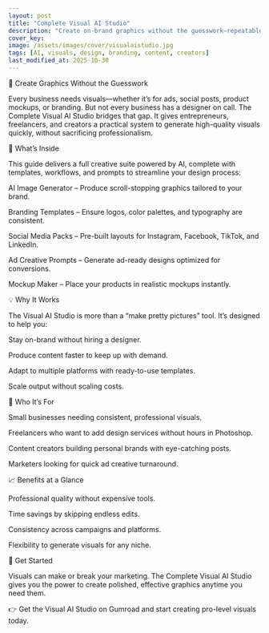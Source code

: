 ```yaml
---
layout: post
title: "Complete Visual AI Studio"
description: "Create on-brand graphics without the guesswork—repeatable prompts, remixing, and export-ready assets."
cover_key:
image: /assets/images/cover/visualaistudio.jpg
tags: [AI, visuals, design, branding, content, creators]
last_modified_at: 2025-10-30
---
```


🎨 Create Graphics Without the Guesswork

Every business needs visuals—whether it’s for ads, social posts, product mockups, or branding. But not every business has a designer on call. The Complete Visual AI Studio bridges that gap. It gives entrepreneurs, freelancers, and creators a practical system to generate high-quality visuals quickly, without sacrificing professionalism.

🎯 What’s Inside

This guide delivers a full creative suite powered by AI, complete with templates, workflows, and prompts to streamline your design process:

AI Image Generator – Produce scroll-stopping graphics tailored to your brand.

Branding Templates – Ensure logos, color palettes, and typography are consistent.

Social Media Packs – Pre-built layouts for Instagram, Facebook, TikTok, and LinkedIn.

Ad Creative Prompts – Generate ad-ready designs optimized for conversions.

Mockup Maker – Place your products in realistic mockups instantly.

💡 Why It Works

The Visual AI Studio is more than a “make pretty pictures” tool. It’s designed to help you:

Stay on-brand without hiring a designer.

Produce content faster to keep up with demand.

Adapt to multiple platforms with ready-to-use templates.

Scale output without scaling costs.

🚀 Who It’s For

Small businesses needing consistent, professional visuals.

Freelancers who want to add design services without hours in Photoshop.

Content creators building personal brands with eye-catching posts.

Marketers looking for quick ad creative turnaround.

📈 Benefits at a Glance

Professional quality without expensive tools.

Time savings by skipping endless edits.

Consistency across campaigns and platforms.

Flexibility to generate visuals for any niche.

🔗 Get Started

Visuals can make or break your marketing. The Complete Visual AI Studio gives you the power to create polished, effective graphics anytime you need them.

👉 Get the Visual AI Studio on Gumroad
 and start creating pro-level visuals today.
